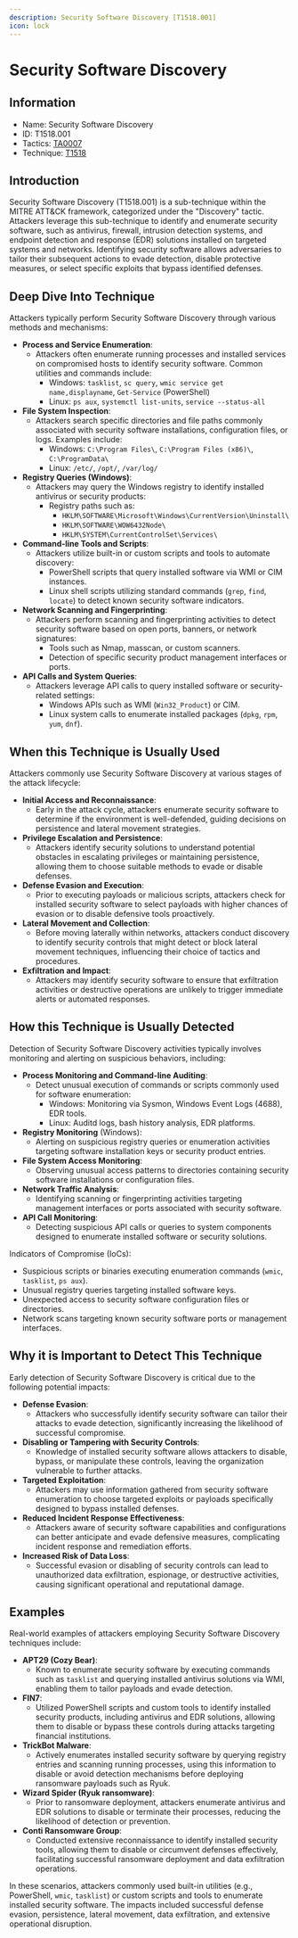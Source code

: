 ```yaml
---
description: Security Software Discovery [T1518.001]
icon: lock
---
```


# Security Software Discovery

## Information

- Name: Security Software Discovery
- ID: T1518.001
- Tactics: [TA0007](../TA0007/TA0007.md)
- Technique: [T1518](T1518.md)

## Introduction

Security Software Discovery (T1518.001) is a sub-technique within the MITRE ATT\&CK framework, categorized under the "Discovery" tactic. Attackers leverage this sub-technique to identify and enumerate security software, such as antivirus, firewall, intrusion detection systems, and endpoint detection and response (EDR) solutions installed on targeted systems and networks. Identifying security software allows adversaries to tailor their subsequent actions to evade detection, disable protective measures, or select specific exploits that bypass identified defenses.

## Deep Dive Into Technique

Attackers typically perform Security Software Discovery through various methods and mechanisms:

- **Process and Service Enumeration**:
  - Attackers often enumerate running processes and installed services on compromised hosts to identify security software. Common utilities and commands include:
    - Windows: `tasklist`, `sc query`, `wmic service get name,displayname`, `Get-Service` (PowerShell)
    - Linux: `ps aux`, `systemctl list-units`, `service --status-all`
- **File System Inspection**:
  - Attackers search specific directories and file paths commonly associated with security software installations, configuration files, or logs. Examples include:
    - Windows: `C:\Program Files\`, `C:\Program Files (x86)\`, `C:\ProgramData\`
    - Linux: `/etc/`, `/opt/`, `/var/log/`
- **Registry Queries (Windows)**:
  - Attackers may query the Windows registry to identify installed antivirus or security products:
    - Registry paths such as:
      - `HKLM\SOFTWARE\Microsoft\Windows\CurrentVersion\Uninstall\`
      - `HKLM\SOFTWARE\WOW6432Node\`
      - `HKLM\SYSTEM\CurrentControlSet\Services\`
- **Command-line Tools and Scripts**:
  - Attackers utilize built-in or custom scripts and tools to automate discovery:
    - PowerShell scripts that query installed software via WMI or CIM instances.
    - Linux shell scripts utilizing standard commands (`grep`, `find`, `locate`) to detect known security software indicators.
- **Network Scanning and Fingerprinting**:
  - Attackers perform scanning and fingerprinting activities to detect security software based on open ports, banners, or network signatures:
    - Tools such as Nmap, masscan, or custom scanners.
    - Detection of specific security product management interfaces or ports.
- **API Calls and System Queries**:
  - Attackers leverage API calls to query installed software or security-related settings:
    - Windows APIs such as WMI (`Win32_Product`) or CIM.
    - Linux system calls to enumerate installed packages (`dpkg`, `rpm`, `yum`, `dnf`).

## When this Technique is Usually Used

Attackers commonly use Security Software Discovery at various stages of the attack lifecycle:

- **Initial Access and Reconnaissance**:
  - Early in the attack cycle, attackers enumerate security software to determine if the environment is well-defended, guiding decisions on persistence and lateral movement strategies.
- **Privilege Escalation and Persistence**:
  - Attackers identify security solutions to understand potential obstacles in escalating privileges or maintaining persistence, allowing them to choose suitable methods to evade or disable defenses.
- **Defense Evasion and Execution**:
  - Prior to executing payloads or malicious scripts, attackers check for installed security software to select payloads with higher chances of evasion or to disable defensive tools proactively.
- **Lateral Movement and Collection**:
  - Before moving laterally within networks, attackers conduct discovery to identify security controls that might detect or block lateral movement techniques, influencing their choice of tactics and procedures.
- **Exfiltration and Impact**:
  - Attackers may identify security software to ensure that exfiltration activities or destructive operations are unlikely to trigger immediate alerts or automated responses.

## How this Technique is Usually Detected

Detection of Security Software Discovery activities typically involves monitoring and alerting on suspicious behaviors, including:

- **Process Monitoring and Command-line Auditing**:
  - Detect unusual execution of commands or scripts commonly used for software enumeration:
    - Windows: Monitoring via Sysmon, Windows Event Logs (4688), EDR tools.
    - Linux: Auditd logs, bash history analysis, EDR platforms.
- **Registry Monitoring** (Windows):
  - Alerting on suspicious registry queries or enumeration activities targeting software installation keys or security product entries.
- **File System Access Monitoring**:
  - Observing unusual access patterns to directories containing security software installations or configuration files.
- **Network Traffic Analysis**:
  - Identifying scanning or fingerprinting activities targeting management interfaces or ports associated with security software.
- **API Call Monitoring**:
  - Detecting suspicious API calls or queries to system components designed to enumerate installed software or security solutions.

Indicators of Compromise (IoCs):

- Suspicious scripts or binaries executing enumeration commands (`wmic`, `tasklist`, `ps aux`).
- Unusual registry queries targeting installed software keys.
- Unexpected access to security software configuration files or directories.
- Network scans targeting known security software ports or management interfaces.

## Why it is Important to Detect This Technique

Early detection of Security Software Discovery is critical due to the following potential impacts:

- **Defense Evasion**:
  - Attackers who successfully identify security software can tailor their attacks to evade detection, significantly increasing the likelihood of successful compromise.
- **Disabling or Tampering with Security Controls**:
  - Knowledge of installed security software allows attackers to disable, bypass, or manipulate these controls, leaving the organization vulnerable to further attacks.
- **Targeted Exploitation**:
  - Attackers may use information gathered from security software enumeration to choose targeted exploits or payloads specifically designed to bypass installed defenses.
- **Reduced Incident Response Effectiveness**:
  - Attackers aware of security software capabilities and configurations can better anticipate and evade defensive measures, complicating incident response and remediation efforts.
- **Increased Risk of Data Loss**:
  - Successful evasion or disabling of security controls can lead to unauthorized data exfiltration, espionage, or destructive activities, causing significant operational and reputational damage.

## Examples

Real-world examples of attackers employing Security Software Discovery techniques include:

- **APT29 (Cozy Bear)**:
  - Known to enumerate security software by executing commands such as `tasklist` and querying installed antivirus solutions via WMI, enabling them to tailor payloads and evade detection.
- **FIN7**:
  - Utilized PowerShell scripts and custom tools to identify installed security products, including antivirus and EDR solutions, allowing them to disable or bypass these controls during attacks targeting financial institutions.
- **TrickBot Malware**:
  - Actively enumerates installed security software by querying registry entries and scanning running processes, using this information to disable or avoid detection mechanisms before deploying ransomware payloads such as Ryuk.
- **Wizard Spider (Ryuk ransomware)**:
  - Prior to ransomware deployment, attackers enumerate antivirus and EDR solutions to disable or terminate their processes, reducing the likelihood of detection or prevention.
- **Conti Ransomware Group**:
  - Conducted extensive reconnaissance to identify installed security tools, allowing them to disable or circumvent defenses effectively, facilitating successful ransomware deployment and data exfiltration operations.

In these scenarios, attackers commonly used built-in utilities (e.g., PowerShell, `wmic`, `tasklist`) or custom scripts and tools to enumerate installed security software. The impacts included successful defense evasion, persistence, lateral movement, data exfiltration, and extensive operational disruption.
